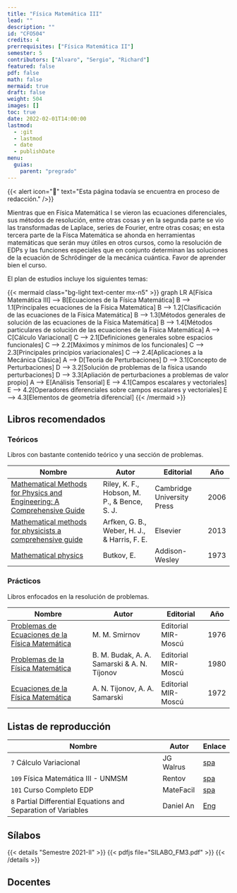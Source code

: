 ```yaml
---
title: "Física Matemática III"
lead: ""
description: ""
id: "CFO504"
credits: 4
prerrequisites: ["Física Matemática II"]
semester: 5
contributors: ["Alvaro", "Sergio", "Richard"]
featured: false
pdf: false
math: false
mermaid: true
draft: false
weight: 504
images: []
toc: true
date: 2022-02-01T14:00:00
lastmod:
  - :git
  - lastmod
  - date
  - publishDate
menu:
  guias:
    parent: "pregrado"
---
```


{{< alert icon="🔔" text="Esta página todavía se encuentra en proceso de redacción." />}}

Mientras que en Física Matemática I se vieron las ecuaciones diferenciales, sus métodos de resolución, entre otras cosas y en la segunda parte se vio las transformadas de Laplace, series de Fourier, entre otras cosas; en esta tercera parte de la Físca Matemática se ahonda en herramientas matemáticas que serán muy útiles en otros cursos, como la resolución de EDPs y las funciones especiales que en conjunto determinan las soluciones de la ecuación de Schrödinger de la mecánica cuántica. Favor de aprender bien el curso.

El plan de estudios incluye los siguientes temas:

{{< mermaid class="bg-light text-center mx-n5" >}}
graph LR
A[Física Matemática III] --> B[Ecuaciones de la Física Matemática]
  B --> 1.1[Principales ecuaciones de la Física Matemática]
  B --> 1.2[Clasificación de las ecuaciones de la Física Matemática]
  B --> 1.3[Métodos generales de solución de las ecuaciones de la Física Matemática]
  B --> 1.4[Métodos particulares de solución de las ecuaciones de la Física Matemática]
A --> C[Cálculo Variacional]
  C --> 2.1[Definiciones generales sobre espacios funcionales]
  C --> 2.2[Máximos y mínimos de los funcionales]
  C --> 2.3[Principales principios variacionales]
  C --> 2.4[Aplicaciones a la Mecánica Clásica]
A --> D[Teoría de Perturbaciones]
  D --> 3.1[Concepto de Perturbaciones]
  D --> 3.2[Solución de problemas de la física usando perturbaciones]
  D --> 3.3[Apliación de perturbaciones a problemas de valor propio]
A --> E[Análisis Tensorial]
  E --> 4.1[Campos escalares y vectoriales]
  E --> 4.2[Operadores diferenciales sobre campos escalares y vectoriales]
  E --> 4.3[Elementos de geometría diferencial]
{{< /mermaid >}}

## Libros recomendados

### Teóricos

Libros con bastante contenido teórico y una sección de problemas.

|Nombre|Autor|Editorial|Año|
|------|-----|---------|---|
| [Mathematical Methods for Physics and Engineering: A Comprehensive Guide](https://drive.google.com/file/d/1GVju5w8OYXMqpT21dxzbs1sVgWODsx-y/view?usp=sharing) | Riley, K. F., Hobson, M. P., & Bence, S. J. | Cambridge University Press | 2006 |
| [Mathematical methods for physicists a comprehensive guide](https://drive.google.com/file/d/1rbSbMlxKHk18_oYvgbip8I4xQxdrkSzA/view?usp=sharing) | Arfken, G. B., Weber, H. J., & Harris, F. E. | Elsevier | 2013 |
| [Mathematical physics](https://drive.google.com/file/d/1TrjZifrx_xdmNt956yxC-hlttpbiCY-4/view?usp=sharing) | Butkov, E. | Addison-Wesley | 1973 |

### Prácticos

Libros enfocados en la resolución de problemas.

|Nombre|Autor|Editorial|Año|
|------|-----|---------|---|
| [Problemas de Ecuaciones de la Física Matemática](https://drive.google.com/file/d/1E16nSFGY7SP0HZvajPtvUdFxEsgHyNkq/view?usp=sharing) | M. M. Smirnov | Editorial MIR-Moscú | 1976 |
| [Problemas de la Física Matemática](https://drive.google.com/file/d/1E2jLoYrLm1VhphMxWYdVXaY6K7uXqlaN/view?usp=sharing) | B. M. Budak, A. A. Samarski & A. N. Tíjonov | Editorial MIR-Moscú | 1980 |
| [Ecuaciones de la Física Matemática](https://drive.google.com/file/d/1KiLZCQlzTCVKWCGP06QcrIdGABcQ8vs0/view?usp=sharing) | A. N. Tijonov, A. A. Samarski | Editorial MIR-Moscú | 1972 |

## Listas de reproducción

| Nombre | Autor | Enlace |
| ------ | ----- | ------ |
| ```7``` Cálculo Variacional | JG Walrus | [spa](https://youtube.com/playlist?list=PLCQC2nnvRCg3_iB9sedj2FikmQdRlZx_N) |
| ```109``` Física Matemática III - UNMSM | Rentov | [spa](https://youtube.com/playlist?list=PLK_B1a9wXn7dlNL2mkTzxCs2W8wvGfETb) |
| ```101``` Curso Completo EDP | MateFacil | [spa](https://youtube.com/playlist?list=PL9SnRnlzoyX05Y-DlDAoD4KwuHeNoP39F) |
| ```8``` Partial Differential Equations and Separation of Variables | Daniel An | [Eng](https://youtube.com/playlist?list=PLP1OdTlavJNvcONsgPope4qBJ7fdSYWtY) |

## Sílabos

{{< details "Semestre 2021-II" >}}
  {{< pdfjs file="SILABO_FM3.pdf" >}}
{{< /details >}}

## Docentes

